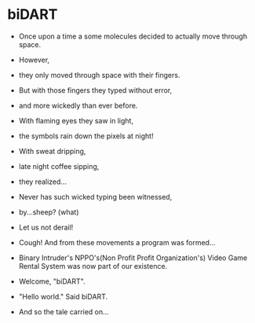 # biDART

* Once upon a time a some molecules decided to actually move through space. 
* However, 
* they only moved through space with their fingers. 
* But with those fingers they typed without error,
* and more wickedly than ever before.
* With flaming eyes they saw in light,
* the symbols rain down the pixels at night!
* With sweat dripping,
* late night coffee sipping,
* they realized...
* Never has such wicked typing been witnessed,
* by...sheep? (what) 
* Let us not derail! 
* Cough! And from these movements a program was formed... 

* Binary Intruder's NPPO's(Non Profit Profit Organization's) Video Game Rental System was now part of our existence.
* Welcome, "biDART".

- "Hello world." Said biDART.

* And so the tale carried on...

